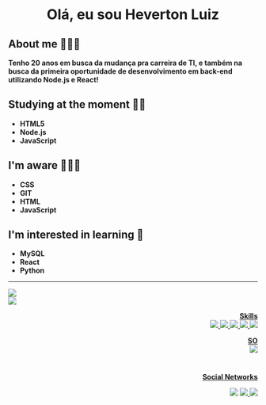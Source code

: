 <h1 align=center> Olá, eu sou Heverton Luiz </h1>
<div algin=left>

## About me 🙋🏾‍♂️
__Tenho 20 anos em busca da mudança pra carreira de TI, e também na busca da primeira oportunidade de desenvolvimento em back-end utilizando Node.js e React!__

## Studying at the moment ✍🏾
* **HTML5**
* **Node.js**
* **JavaScript**

## I'm aware 👨🏾‍💻
* **CSS**
* __GIT__
* **HTML**
* **JavaScript**

## I'm interested in learning 💭
- **MySQL**
- __React__
- **Python**
---
</div>

<div align=left>
  <source
   height="190cm" srcset="https://github-readme-stats.vercel.app/api?username=HLverse&hide=&count_private=true&show_icons=true"
   media="(prefers-color-scheme: dark)"/>
   <source
    height="190cm" srcset="https://github-readme-stats.vercel.app/api?username=HLverse&hide=&count_private=true&show_icons=true"
   media="(prefers-color-scheme: light)"/>
  <a href="https://github.com/HLverse"><img src="https://github-readme-stats.vercel.app/api?username=HLverse&hide=&count_private=true&show_icons=true&theme=codeSTACKr&bg_color=DEG,A020F0,EE82EE&icon_color=FFFAFA&border_color=9400D3&locale=en&text_color=000000&border_radius=30&title_color=000000&show_owner=true&card_width=500">
</div>

<div align=left>
  <img src="https://github-readme-stats.vercel.app/api/top-langs/?username=HLverse&layout=compact&border_radius=30&bg_color=DEG,A020F0,EE82EE&title_color=000000&border_color=9400D3&text_color=000000&langs_count=5&card_width=500">
</div>
<div align= right>

__Skills__
<br>
<img src="https://img.shields.io/badge/CSS3-1572B6?style=for-the-badge&logo=css3&logoColor=white">
<img src="https://img.shields.io/badge/HTML5-E34F26?style=for-the-badge&logo=html5&logoColor=black">
<img src="https://img.shields.io/badge/JavaScript-F7DF1E?style=for-the-badge&logo=javascript&logoColor=black&">
<img src="https://img.shields.io/badge/Node.js-43853D?style=for-the-badge&logo=node.js&logoColor=white">
<img src="https://img.shields.io/badge/Markdown-000000?style=for-the-badge&logo=markdown&logoColor=white">

__SO__
<br>
<img src="https://img.shields.io/badge/Windows-0078D6?style=for-the-badge&logo=windows&logoColor=white">

#
<div align=right>

__Social Networks__

  <a href = "mailto: hevertonet13@gmail.com"><img src="https://img.shields.io/badge/-Gmail-%23333?style=for-the-badge&logo=gmail&logoColor=white" target="_blank"></a>
  <a href="https://www.linkedin.com/in/hldeveloper/"><img src="https://img.shields.io/badge/LinkedIn-0077B5?style=for-the-badge&logo=linkedin&logoColor=white">
  <a href="https://twitter.com/ygxvertin"><img src='https://img.shields.io/badge/Twitter-1DA1F2?style=for-the-badge&logo=twitter&logoColor=white'>
</div>
